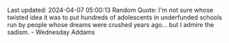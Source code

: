 Last updated: 2024-04-07 05:00:13
Random Quote: I'm not sure whose twisted idea it was to put hundreds of adolescents in underfunded schools run by people whose dreams were crushed years ago... but I admire the sadism. - Wednesday Addams